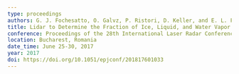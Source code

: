 ```yaml
---
type: proceedings
authors: G. J. Fochesatto, O. Galvz, P. Ristori, D. Keller, and E. L. Fochesatto
title: Lidar to Determine the Fraction of Ice, Liquid, and Water Vapor in Polar Tropospheric Clouds
conference: Proceedings of the 28th International Laser Radar Conference
location: Bucharest, Romania
date_time: June 25-30, 2017
year: 2017
doi: https://doi.org/10.1051/epjconf/201817601033
---
```

